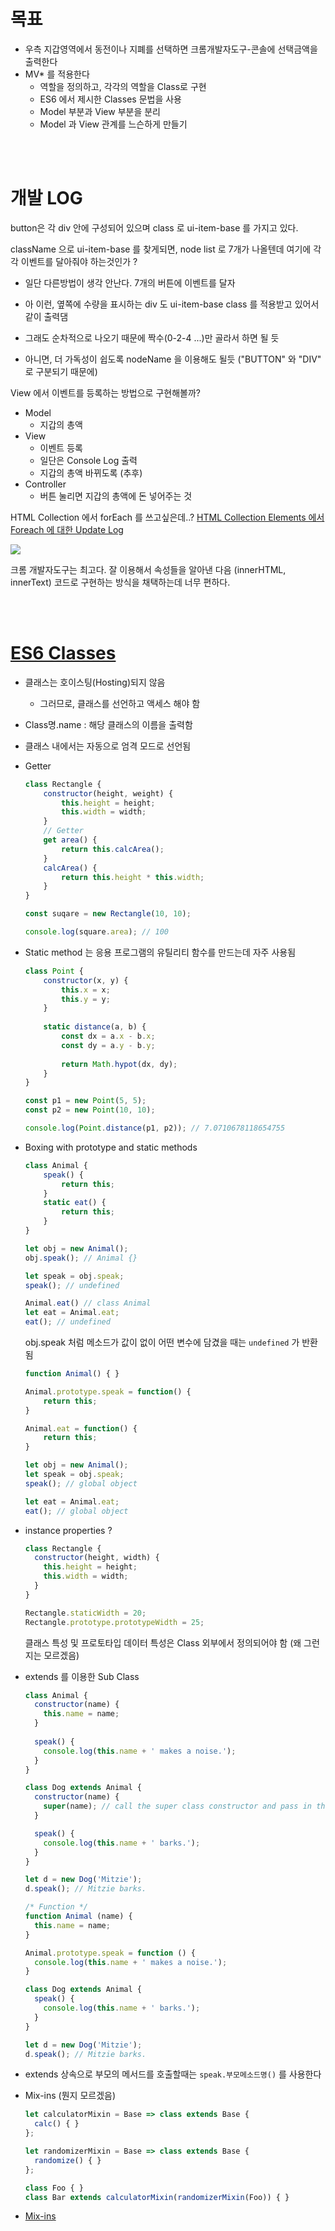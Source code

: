 # 목표

- 우측 지갑영역에서 동전이나 지폐를 선택하면 크롬개발자도구-콘솔에 선택금액을 출력한다
- MV* 를 적용한다
  - 역할을 정의하고, 각각의 역할을 Class로 구현
  - ES6 에서 제시한 Classes 문법을 사용
  - Model 부분과 View 부분을 분리
  - Model 과 View 관계를 느슨하게 만들기

<br/>

<br/>

# 개발 LOG

button은 각 div 안에 구성되어 있으며 class 로 ui-item-base 를 가지고 있다.

className 으로 ui-item-base 를 찾게되면, node list 로 7개가 나올텐데 여기에 각각 이벤트를 달아줘야 하는것인가 ?

- 일단 다른방법이 생각 안난다. 7개의 버튼에 이벤트를 달자

- 아 이런, 옆쪽에 수량을 표시하는 div 도 ui-item-base class 를 적용받고 있어서 같이 출력댐
- 그래도 순차적으로 나오기 때문에 짝수(0-2-4 ...)만 골라서 하면 될 듯
- 아니면, 더 가독성이 쉽도록 nodeName 을 이용해도 될듯 ("BUTTON" 와 "DIV" 로 구분되기 때문에)

View 에서 이벤트를 등록하는 방법으로 구현해볼까?

- Model
  - 지갑의 총액
- View
  - 이벤트 등록
  - 일단은 Console Log 출력
  - 지갑의 총액 바뀌도록 (추후)
- Controller
  - 버튼 눌리면 지갑의 총액에 돈 넣어주는 것

HTML Collection 에서 forEach 를 쓰고싶은데..? [HTML Collection Elements 에서 Foreach 에 대한 Update Log](https://stackoverflow.com/questions/22754315/for-loop-for-htmlcollection-elements)

![](https://i.imgur.com/pEBWzs9.png)

크롬 개발자도구는 최고다. 잘 이용해서 속성들을 알아낸 다음 (innerHTML, innerText) 코드로 구현하는 방식을 채택하는데 너무 편하다.

<br/>

<br/>

# [ES6 Classes](https://developer.mozilla.org/en-US/docs/Web/JavaScript/Reference/Classes)

- 클래스는 호이스팅(Hosting)되지 않음

  - 그러므로, 클래스를 선언하고 액세스 해야 함

- Class명.name : 해당 클래스의 이름을 출력함

- 클래스 내에서는 자동으로 엄격 모드로 선언됨

- Getter

  ```javascript
  class Rectangle {
      constructor(height, weight) {
          this.height = height;
          this.width = width;
      }
      // Getter
      get area() {
          return this.calcArea();
      }
      calcArea() {
          return this.height * this.width;
      }
  }
  
  const suqare = new Rectangle(10, 10);
  
  console.log(square.area); // 100
  ```

- Static method 는 응용 프로그램의 유틸리티 함수를 만드는데 자주 사용됨

  ```javascript
  class Point {
      constructor(x, y) {
          this.x = x;
          this.y = y;
      }
      
      static distance(a, b) {
          const dx = a.x - b.x;
          const dy = a.y - b.y;
          
          return Math.hypot(dx, dy);
      }
  }
  
  const p1 = new Point(5, 5);
  const p2 = new Point(10, 10);
  
  console.log(Point.distance(p1, p2)); // 7.0710678118654755
  ```

- Boxing with prototype and static methods

  ```javascript
  class Animal {
      speak() {
          return this;
      }
      static eat() {
          return this;
      }
  }
  
  let obj = new Animal();
  obj.speak(); // Animal {}
  
  let speak = obj.speak;
  speak(); // undefined
  
  Animal.eat() // class Animal
  let eat = Animal.eat;
  eat(); // undefined
  ```

  obj.speak 처럼 메소드가 값이 없이 어떤 변수에 담겼을 때는 `undefined` 가 반환됨

  ```javascript
  function Animal() { }
  
  Animal.prototype.speak = function() {
      return this;
  }
  
  Animal.eat = function() {
      return this;
  }
  
  let obj = new Animal();
  let speak = obj.speak;
  speak(); // global object
  
  let eat = Animal.eat;
  eat(); // global object
  ```

- instance properties ?

  ```javascript
  class Rectangle {
    constructor(height, width) {    
      this.height = height;
      this.width = width;
    }
  }
  ```

  ```javascript
  Rectangle.staticWidth = 20;
  Rectangle.prototype.prototypeWidth = 25;
  ```

  클래스 특성 및 프로토타입 데이터 특성은 Class 외부에서 정의되어야 함 (왜 그런지는 모르겠음)

- extends 를 이용한 Sub Class

  ```javascript
  class Animal { 
    constructor(name) {
      this.name = name;
    }
    
    speak() {
      console.log(this.name + ' makes a noise.');
    }
  }
  
  class Dog extends Animal {
    constructor(name) {
      super(name); // call the super class constructor and pass in the name parameter
    }
  
    speak() {
      console.log(this.name + ' barks.');
    }
  }
  
  let d = new Dog('Mitzie');
  d.speak(); // Mitzie barks.
  
  /* Function */
  function Animal (name) {
    this.name = name;  
  }
  
  Animal.prototype.speak = function () {
    console.log(this.name + ' makes a noise.');
  }
  
  class Dog extends Animal {
    speak() {
      console.log(this.name + ' barks.');
    }
  }
  
  let d = new Dog('Mitzie');
  d.speak(); // Mitzie barks.
  ```

- extends 상속으로 부모의 메서드를 호출할때는 `speak.부모메소드명()` 를 사용한다

- Mix-ins (뭔지 모르겠음)

  ```javascript
  let calculatorMixin = Base => class extends Base {
    calc() { }
  };
  
  let randomizerMixin = Base => class extends Base {
    randomize() { }
  };
  ```

  ```javascript
  class Foo { }
  class Bar extends calculatorMixin(randomizerMixin(Foo)) { }
  ```

- [Mix-ins](https://javascript.info/mixins)